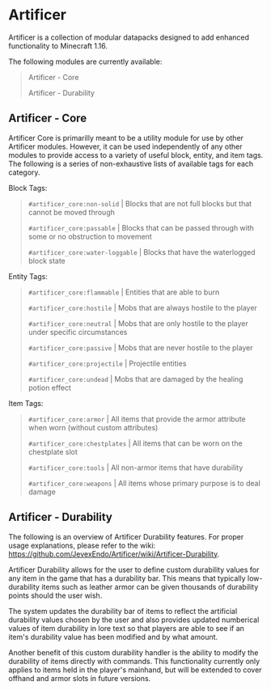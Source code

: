# Artificer
Artificer is a collection of modular datapacks designed to add enhanced functionality to Minecraft 1.16.

The following modules are currently available:
> Artificer - Core
> 
> Artificer - Durability

## Artificer - Core
Artificer Core is primarilly meant to be a utility module for use by other Artificer modules. However, it can be used independently of any other modules to provide access to a variety of useful block, entity, and item tags. The following is a series of non-exhaustive lists of available tags for each category.

Block Tags:
> `#artificer_core:non-solid` | Blocks that are not full blocks but that cannot be moved through
> 
> `#artificer_core:passable` | Blocks that can be passed through with some or no obstruction to movement
> 
> `#artificer_core:water-loggable` | Blocks that have the waterlogged block state

Entity Tags:
> `#artificer_core:flammable` | Entities that are able to burn
> 
> `#artificer_core:hostile` | Mobs that are always hostile to the player
> 
> `#artificer_core:neutral` | Mobs that are only hostile to the player under specific circumstances
> 
> `#artificer_core:passive` | Mobs that are never hostile to the player
> 
> `#artificer_core:projectile` | Projectile entities
> 
> `#artificer_core:undead` | Mobs that are damaged by the healing potion effect

Item Tags:
> `#artificer_core:armor` | All items that provide the armor attribute when worn (without custom attributes)
> 
> `#artificer_core:chestplates` | All items that can be worn on the chestplate slot
> 
> `#artificer_core:tools` | All non-armor items that have durability
> 
> `#artificer_core:weapons` | All items whose primary purpose is to deal damage

## Artificer - Durability
The following is an overview of Artificer Durability features. For proper usage explanations, please refer to the wiki: https://github.com/JevexEndo/Artificer/wiki/Artificer-Durability.

Artificer Durability allows for the user to define custom durability values for any item in the game that has a durability bar. This means that typically low-durability items such as leather armor can be given thousands of durability points should the user wish.

The system updates the durability bar of items to reflect the artificial durability values chosen by the user and also provides updated numberical values of item durability in lore text so that players are able to see if an item's durability value has been modified and by what amount.

Another benefit of this custom durability handler is the ability to modify the durability of items directly with commands. This functionality currently only applies to items held in the player's mainhand, but will be extended to cover offhand and armor slots in future versions.
